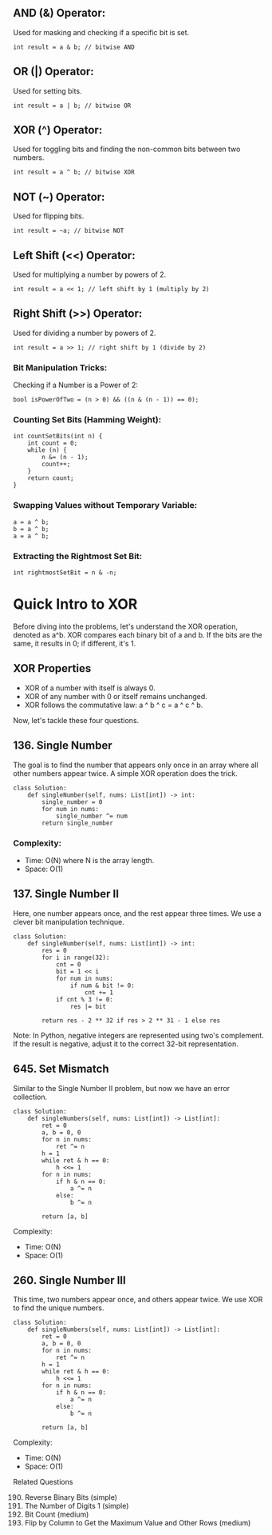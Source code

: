 ## AND (&) Operator:
Used for masking and checking if a specific bit is set.
```
int result = a & b; // bitwise AND
```
## OR (|) Operator:
Used for setting bits.
```
int result = a | b; // bitwise OR
```
## XOR (^) Operator:
Used for toggling bits and finding the non-common bits between two numbers.
```
int result = a ^ b; // bitwise XOR
```
## NOT (~) Operator:
Used for flipping bits.
```
int result = ~a; // bitwise NOT
```
## Left Shift (<<) Operator:
Used for multiplying a number by powers of 2.
```
int result = a << 1; // left shift by 1 (multiply by 2)
```
## Right Shift (>>) Operator:
Used for dividing a number by powers of 2.
```
int result = a >> 1; // right shift by 1 (divide by 2)
```

### Bit Manipulation Tricks:
Checking if a Number is a Power of 2:
```
bool isPowerOfTwo = (n > 0) && ((n & (n - 1)) == 0);
```
### Counting Set Bits (Hamming Weight):
```
int countSetBits(int n) {
    int count = 0;
    while (n) {
        n &= (n - 1);
        count++;
    }
    return count;
}
```
### Swapping Values without Temporary Variable:
```
a = a ^ b;
b = a ^ b;
a = a ^ b;
```
### Extracting the Rightmost Set Bit:
```
int rightmostSetBit = n & -n;
```

# Quick Intro to XOR

Before diving into the problems, let's understand the XOR operation, denoted as a^b. XOR compares each binary bit of a and b. If the bits are the same, it results in 0; if different, it's 1.

## XOR Properties
- XOR of a number with itself is always 0.
- XOR of any number with 0 or itself remains unchanged.
- XOR follows the commutative law: a ^ b ^ c = a ^ c ^ b.
  
Now, let's tackle these four questions.

## 136. Single Number

The goal is to find the number that appears only once in an array where all other numbers appear twice. A simple XOR operation does the trick.
```
class Solution:
    def singleNumber(self, nums: List[int]) -> int:
        single_number = 0
        for num in nums:
            single_number ^= num
        return single_number
```
### Complexity:
- Time: O(N) where N is the array length.
- Space: O(1)

## 137. Single Number II

Here, one number appears once, and the rest appear three times. We use a clever bit manipulation technique.

```
class Solution:
    def singleNumber(self, nums: List[int]) -> int:
        res = 0
        for i in range(32):
            cnt = 0
            bit = 1 << i
            for num in nums:
                if num & bit != 0:
                    cnt += 1
            if cnt % 3 != 0:
                res |= bit

        return res - 2 ** 32 if res > 2 ** 31 - 1 else res
```
Note: In Python, negative integers are represented using two's complement. If the result is negative, adjust it to the correct 32-bit representation.

## 645. Set Mismatch

Similar to the Single Number II problem, but now we have an error collection. 
```
class Solution:
    def singleNumbers(self, nums: List[int]) -> List[int]:
        ret = 0
        a, b = 0, 0
        for n in nums:
            ret ^= n
        h = 1
        while ret & h == 0:
            h <<= 1
        for n in nums:
            if h & n == 0:
                a ^= n
            else:
                b ^= n

        return [a, b]
```
Complexity:
- Time: O(N)
- Space: O(1)
  
## 260. Single Number III

This time, two numbers appear once, and others appear twice. We use XOR to find the unique numbers.

```
class Solution:
    def singleNumbers(self, nums: List[int]) -> List[int]:
        ret = 0
        a, b = 0, 0
        for n in nums:
            ret ^= n
        h = 1
        while ret & h == 0:
            h <<= 1
        for n in nums:
            if h & n == 0:
                a ^= n
            else:
                b ^= n

        return [a, b]
```
Complexity:
- Time: O(N)
- Space: O(1)

Related Questions

190. Reverse Binary Bits (simple)
191. The Number of Digits 1 (simple)
338. Bit Count (medium)
1072. Flip by Column to Get the Maximum Value and Other Rows (medium)
